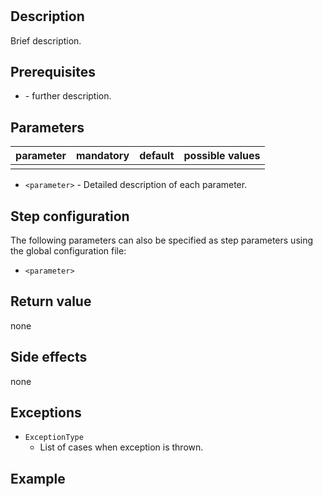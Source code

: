 # <step name>

## Description
Brief description.

## Prerequisites
* **<prerequisite>** - further description.

## Parameters
| parameter      | mandatory | default                           | possible values    |
| ---------------|-----------|-----------------------------------|--------------------|
|   |   |   |   |

* `<parameter>` - Detailed description of each parameter.

## Step configuration
The following parameters can also be specified as step parameters using the global configuration file:

* `<parameter>`

## Return value
none

## Side effects
none

## Exceptions
* `ExceptionType`
    * List of cases when exception is thrown.

## Example
```groovy

```
